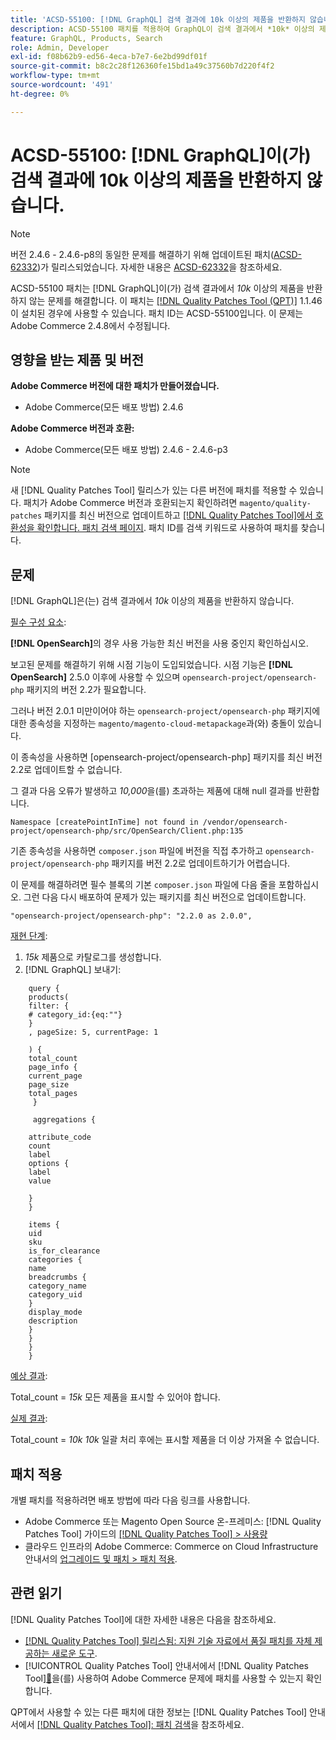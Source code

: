 ```yaml
---
title: 'ACSD-55100: [!DNL GraphQL] 검색 결과에 10k 이상의 제품을 반환하지 않습니다.'
description: ACSD-55100 패치를 적용하여 GraphQL이 검색 결과에서 *10k* 이상의 제품을 반환하지 않는 Adobe Commerce 문제를 해결합니다.
feature: GraphQL, Products, Search
role: Admin, Developer
exl-id: f08b62b9-ed56-4eca-b7e7-6e2bd99df01f
source-git-commit: b8c2c28f126360fe15bd1a49c37560b7d220f4f2
workflow-type: tm+mt
source-wordcount: '491'
ht-degree: 0%

---
```


# ACSD-55100: [!DNL GraphQL]이(가) 검색 결과에 10k 이상의 제품을 반환하지 않습니다.

>[!NOTE]
>
>버전 2.4.6 - 2.4.6-p8의 동일한 문제를 해결하기 위해 업데이트된 패치([ACSD-62332](/help/tools/quality-patches-tool/patches-available-in-qpt/v1-1-55/acsd-62332-product-listing-graphql-query-limit-plus-live-search-current-page.md))가 릴리스되었습니다. 자세한 내용은 [ACSD-62332](/help/tools/quality-patches-tool/patches-available-in-qpt/v1-1-55/acsd-62332-product-listing-graphql-query-limit-plus-live-search-current-page.md)을 참조하세요.

ACSD-55100 패치는 [!DNL GraphQL]이(가) 검색 결과에서 *10k* 이상의 제품을 반환하지 않는 문제를 해결합니다. 이 패치는 [[!DNL Quality Patches Tool (QPT)]](https://experienceleague.adobe.com/ko/docs/commerce-knowledge-base/kb/announcements/commerce-announcements/magento-quality-patches-released-new-tool-to-self-serve-quality-patches) 1.1.46이 설치된 경우에 사용할 수 있습니다. 패치 ID는 ACSD-55100입니다. 이 문제는 Adobe Commerce 2.4.8에서 수정됩니다.

## 영향을 받는 제품 및 버전

**Adobe Commerce 버전에 대한 패치가 만들어졌습니다.**

* Adobe Commerce(모든 배포 방법) 2.4.6

**Adobe Commerce 버전과 호환:**

* Adobe Commerce(모든 배포 방법) 2.4.6 - 2.4.6-p3

>[!NOTE]
>
>새 [!DNL Quality Patches Tool] 릴리스가 있는 다른 버전에 패치를 적용할 수 있습니다. 패치가 Adobe Commerce 버전과 호환되는지 확인하려면 `magento/quality-patches` 패키지를 최신 버전으로 업데이트하고 [[!DNL Quality Patches Tool]에서 호환성을 확인합니다. 패치 검색 페이지](https://experienceleague.adobe.com/tools/commerce-quality-patches/index.html?lang=ko). 패치 ID를 검색 키워드로 사용하여 패치를 찾습니다.

## 문제

[!DNL GraphQL]은(는) 검색 결과에서 *10k* 이상의 제품을 반환하지 않습니다.

<u>필수 구성 요소</u>:

**[!DNL OpenSearch]**&#x200B;의 경우 사용 가능한 최신 버전을 사용 중인지 확인하십시오.

보고된 문제를 해결하기 위해 시점 기능이 도입되었습니다. 시점 기능은 **[!DNL OpenSearch]** 2.5.0 이후에 사용할 수 있으며 `opensearch-project/opensearch-php` 패키지의 버전 2.2가 필요합니다.

그러나 버전 2.0.1 미만이어야 하는 `opensearch-project/opensearch-php` 패키지에 대한 종속성을 지정하는 `magento/magento-cloud-metapackage`과(와) 충돌이 있습니다.


이 종속성을 사용하면 [opensearch-project/opensearch-php] 패키지를 최신 버전 2.2로 업데이트할 수 없습니다.

그 결과 다음 오류가 발생하고 *10,000*&#x200B;을(를) 초과하는 제품에 대해 null 결과를 반환합니다.

`Namespace [createPointInTime] not found in /vendor/opensearch-project/opensearch-php/src/OpenSearch/Client.php:135`

기존 종속성을 사용하면 `composer.json` 파일에 버전을 직접 추가하고 `opensearch-project/opensearch-php` 패키지를 버전 2.2로 업데이트하기가 어렵습니다.

이 문제를 해결하려면 필수 블록의 기본 `composer.json` 파일에 다음 줄을 포함하십시오. 그런 다음 다시 배포하여 문제가 있는 패키지를 최신 버전으로 업데이트합니다.

`"opensearch-project/opensearch-php": "2.2.0 as 2.0.0",`

<u>재현 단계</u>:

1. *15k* 제품으로 카탈로그를 생성합니다.
1. [!DNL GraphQL] 보내기:

```
    query {
    products(
    filter: {
    # category_id:{eq:""}
    }
    , pageSize: 5, currentPage: 1

    ) {
    total_count
    page_info {
    current_page
    page_size
    total_pages
     }

     aggregations {

    attribute_code
    count
    label
    options {
    label
    value

    }
    }

    items {
    uid
    sku
    is_for_clearance
    categories {
    name
    breadcrumbs {
    category_name
    category_uid
    }
    display_mode
    description
    }
    }
    }
    }
```

<u>예상 결과</u>:

Total_count = *15k*
모든 제품을 표시할 수 있어야 합니다.

<u>실제 결과</u>:

Total_count = *10k*
*10k* 일괄 처리 후에는 표시할 제품을 더 이상 가져올 수 없습니다.

## 패치 적용

개별 패치를 적용하려면 배포 방법에 따라 다음 링크를 사용합니다.

* Adobe Commerce 또는 Magento Open Source 온-프레미스: [!DNL Quality Patches Tool] 가이드의 [[!DNL Quality Patches Tool] > 사용량](/help/tools/quality-patches-tool/usage.md)
* 클라우드 인프라의 Adobe Commerce: Commerce on Cloud Infrastructure 안내서의 [업그레이드 및 패치 > 패치 적용](https://experienceleague.adobe.com/docs/commerce-cloud-service/user-guide/develop/upgrade/apply-patches.html?lang=ko).

## 관련 읽기

[!DNL Quality Patches Tool]에 대한 자세한 내용은 다음을 참조하세요.

* [[!DNL Quality Patches Tool] 릴리스됨: 지원 기술 자료에서 품질 패치를 자체 제공하는 새로운 도구](https://experienceleague.adobe.com/ko/docs/commerce-knowledge-base/kb/announcements/commerce-announcements/magento-quality-patches-released-new-tool-to-self-serve-quality-patches).
* [!UICONTROL Quality Patches Tool] 안내서에서  [!DNL Quality Patches Tool][&#128279;](/help/tools/quality-patches-tool/patches-available-in-qpt/check-patch-for-magento-issue-with-magento-quality-patches.md)을(를) 사용하여 Adobe Commerce 문제에 패치를 사용할 수 있는지 확인합니다.


QPT에서 사용할 수 있는 다른 패치에 대한 정보는 [!DNL Quality Patches Tool] 안내서에서 [[!DNL Quality Patches Tool]: 패치 검색](https://experienceleague.adobe.com/tools/commerce-quality-patches/index.html?lang=ko)을 참조하세요.
